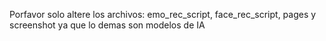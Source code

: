 Porfavor solo altere los archivos: emo_rec_script, face_rec_script, pages y screenshot ya que lo demas son modelos de IA
